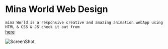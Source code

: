 # Mina World Web Design

`mina World is a responsive creative and amazing animation webApp using HTML & CSS & JS check it out from `                    
 [here](https://mina-world.netlify.app/)
 
 ![ScreenShot](https://i.pinimg.com/564x/e3/e1/57/e3e15700fc38d9702fd8ad0da6f39037.jpg)
